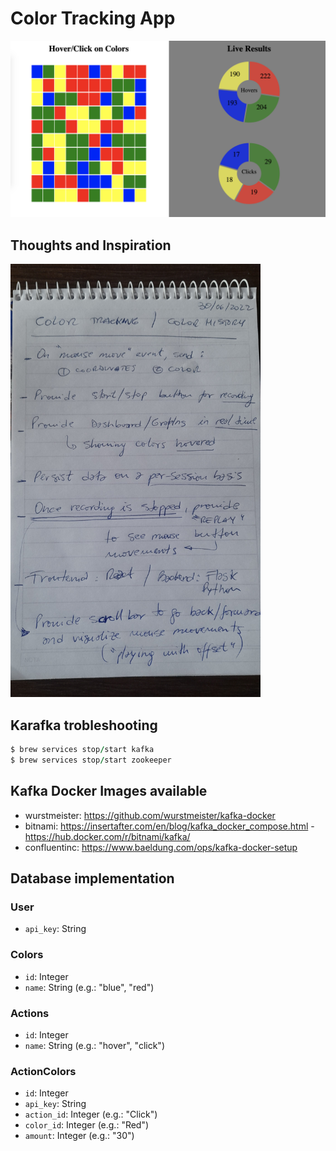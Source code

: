 # Color Tracking App

<div align="left">
  <img width="800" src="https://github.com/juanroldan1989/color-tracking/blob/main/color-tracking-screenshot.png" />
</div>

## Thoughts and Inspiration

<div align="left">
  <img width="400" src="https://github.com/juanroldan1989/color-tracking/blob/main/color-tracking.jpeg" />
</div>

## Karafka trobleshooting

```ruby
$ brew services stop/start kafka
$ brew services stop/start zookeeper
```

## Kafka Docker Images available

- wurstmeister: https://github.com/wurstmeister/kafka-docker
- bitnami: https://insertafter.com/en/blog/kafka_docker_compose.html - https://hub.docker.com/r/bitnami/kafka/
- confluentinc: https://www.baeldung.com/ops/kafka-docker-setup

## Database implementation

### User

- `api_key`: String

### Colors

- `id`: Integer
- `name`: String (e.g.: "blue", "red")

### Actions

- `id`: Integer
- `name`: String (e.g.: "hover", "click")

### ActionColors

- `id`: Integer
- `api_key`: String
- `action_id`: Integer (e.g.: "Click")
- `color_id`: Integer (e.g.: "Red")
- `amount`: Integer (e.g.: "30")
